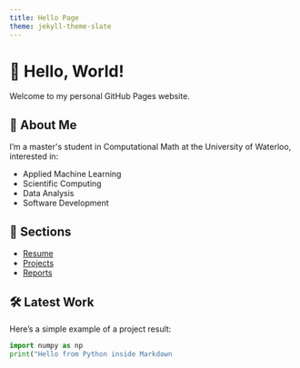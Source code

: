 ```yaml
---
title: Hello Page
theme: jekyll-theme-slate
---
```


# 👋 Hello, World!

Welcome to my personal GitHub Pages website.

## 🌟 About Me

I’m a master's student in Computational Math at the University of Waterloo, interested in:

- Applied Machine Learning
- Scientific Computing
- Data Analysis
- Software Development

## 📂 Sections

- [Resume](./resume.md)
- [Projects](./projects/index.md)
- [Reports](./reports/index.md)

## 🛠️ Latest Work

Here’s a simple example of a project result:

```python
import numpy as np
print("Hello from Python inside Markdown
